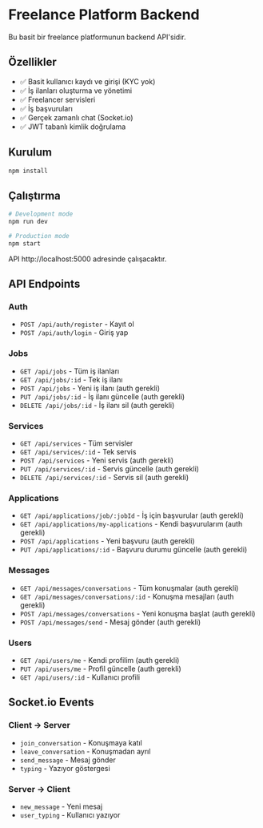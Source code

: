 # Freelance Platform Backend

Bu basit bir freelance platformunun backend API'sidir.

## Özellikler

- ✅ Basit kullanıcı kaydı ve girişi (KYC yok)
- ✅ İş ilanları oluşturma ve yönetimi
- ✅ Freelancer servisleri
- ✅ İş başvuruları
- ✅ Gerçek zamanlı chat (Socket.io)
- ✅ JWT tabanlı kimlik doğrulama

## Kurulum

```bash
npm install
```

## Çalıştırma

```bash
# Development mode
npm run dev

# Production mode
npm start
```

API http://localhost:5000 adresinde çalışacaktır.

## API Endpoints

### Auth
- `POST /api/auth/register` - Kayıt ol
- `POST /api/auth/login` - Giriş yap

### Jobs
- `GET /api/jobs` - Tüm iş ilanları
- `GET /api/jobs/:id` - Tek iş ilanı
- `POST /api/jobs` - Yeni iş ilanı (auth gerekli)
- `PUT /api/jobs/:id` - İş ilanı güncelle (auth gerekli)
- `DELETE /api/jobs/:id` - İş ilanı sil (auth gerekli)

### Services
- `GET /api/services` - Tüm servisler
- `GET /api/services/:id` - Tek servis
- `POST /api/services` - Yeni servis (auth gerekli)
- `PUT /api/services/:id` - Servis güncelle (auth gerekli)
- `DELETE /api/services/:id` - Servis sil (auth gerekli)

### Applications
- `GET /api/applications/job/:jobId` - İş için başvurular (auth gerekli)
- `GET /api/applications/my-applications` - Kendi başvurularım (auth gerekli)
- `POST /api/applications` - Yeni başvuru (auth gerekli)
- `PUT /api/applications/:id` - Başvuru durumu güncelle (auth gerekli)

### Messages
- `GET /api/messages/conversations` - Tüm konuşmalar (auth gerekli)
- `GET /api/messages/conversations/:id` - Konuşma mesajları (auth gerekli)
- `POST /api/messages/conversations` - Yeni konuşma başlat (auth gerekli)
- `POST /api/messages/send` - Mesaj gönder (auth gerekli)

### Users
- `GET /api/users/me` - Kendi profilim (auth gerekli)
- `PUT /api/users/me` - Profil güncelle (auth gerekli)
- `GET /api/users/:id` - Kullanıcı profili

## Socket.io Events

### Client -> Server
- `join_conversation` - Konuşmaya katıl
- `leave_conversation` - Konuşmadan ayrıl
- `send_message` - Mesaj gönder
- `typing` - Yazıyor göstergesi

### Server -> Client
- `new_message` - Yeni mesaj
- `user_typing` - Kullanıcı yazıyor
